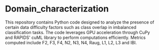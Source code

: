 # Domain_characterization
This repository contains Python code designed to analyze the presence of certain data difficulty factors such as class overlap in imbalanced classification tasks. The code leverages GPU acceleration through CuPy and RAPIDS' cuML library to perform computations efficiently. Metrics computed include F2, F3, F4, N2, N3, N4, Raug, L1, L2, L3 and IBI.


